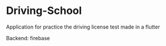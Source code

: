 # Driving-School
Application for practice the driving license test made in a flutter

Backend:
firebase
